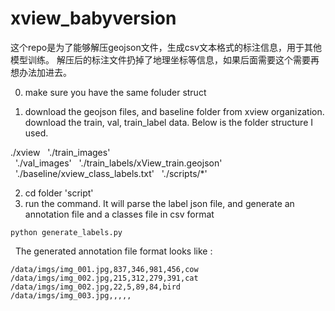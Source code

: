 # xview_babyversion

这个repo是为了能够解压geojson文件，生成csv文本格式的标注信息，用于其他模型训练。
解压后的标注文件扔掉了地理坐标等信息，如果后面需要这个需要再想办法加进去。

0) make sure you have the same foluder struct

1) download the geojson files, and baseline folder from xview organization. download the train, val, train_label data.
Below is the folder structure I used.

./xview
&nbsp;&nbsp;'./train_images'   
&nbsp;&nbsp;'./val_images'
&nbsp;&nbsp;'./train_labels/xView_train.geojson'
&nbsp;&nbsp;'./baseline/xview_class_labels.txt'
&nbsp;&nbsp;'./scripts/*'


2) cd folder 'script'
3) run the command. It will parse the label json file, and generate an annotation file and a classes file in csv format
```
python generate_labels.py
```

&nbsp;&nbsp;The generated annotation file format looks like :
 ```
/data/imgs/img_001.jpg,837,346,981,456,cow
/data/imgs/img_002.jpg,215,312,279,391,cat
/data/imgs/img_002.jpg,22,5,89,84,bird
/data/imgs/img_003.jpg,,,,,
```

 

